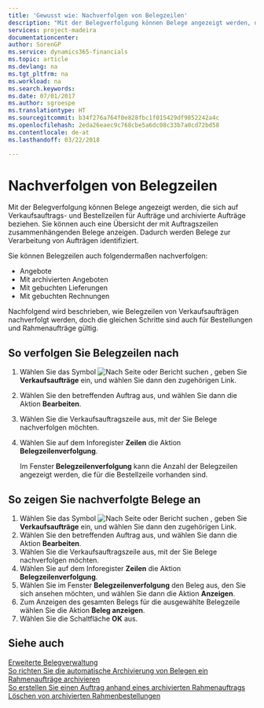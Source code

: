 ```yaml
---
title: 'Gewusst wie: Nachverfolgen von Belegzeilen'
description: "Mit der Belegverfolgung können Belege angezeigt werden, die sich auf Verkaufsauftrags- und Bestellzeilen für Aufträge und archivierte Aufträge beziehen. Sie können auch eine Übersicht der mit Auftragszeilen zusammenhängenden Belege anzeigen."
services: project-madeira
documentationcenter: 
author: SorenGP
ms.service: dynamics365-financials
ms.topic: article
ms.devlang: na
ms.tgt_pltfrm: na
ms.workload: na
ms.search.keywords: 
ms.date: 07/01/2017
ms.author: sgroespe
ms.translationtype: HT
ms.sourcegitcommit: b34f276a764f0e828fbc1f015429df9852242a4c
ms.openlocfilehash: 2eda26eaec9c768cbe5a6dc08c33b7a0cd72bd58
ms.contentlocale: de-at
ms.lasthandoff: 03/22/2018

---
```

# <a name="track-document-lines"></a>Nachverfolgen von Belegzeilen
Mit der Belegverfolgung können Belege angezeigt werden, die sich auf Verkaufsauftrags- und Bestellzeilen für Aufträge und archivierte Aufträge beziehen. Sie können auch eine Übersicht der mit Auftragszeilen zusammenhängenden Belege anzeigen. Dadurch werden Belege zur Verarbeitung von Aufträgen identifiziert.  

Sie können Belegzeilen auch folgendermaßen nachverfolgen:  

- Angebote  
- Mit archivierten Angeboten  
- Mit gebuchten Lieferungen  
- Mit gebuchten Rechnungen  

Nachfolgend wird beschrieben, wie Belegzeilen von Verkaufsaufträgen nachverfolgt werden, doch die gleichen Schritte sind auch für Bestellungen und Rahmenaufträge gültig.  

## <a name="to-track-document-lines"></a>So verfolgen Sie Belegzeilen nach  

1.  Wählen Sie das Symbol ![Nach Seite oder Bericht suchen](../../media/ui-search/search_small.png "Nach Seite oder Bericht suchen") , geben Sie **Verkaufsaufträge** ein, und wählen Sie dann den zugehörigen Link.  
2.  Wählen Sie den betreffenden Auftrag aus, und wählen Sie dann die Aktion **Bearbeiten**.  
3.  Wählen Sie die Verkaufsauftragszeile aus, mit der Sie Belege nachverfolgen möchten.  
4.  Wählen Sie auf dem Inforegister **Zeilen** die Aktion **Belegzeilenverfolgung**.  

    Im Fenster **Belegzeilenverfolgung** kann die Anzahl der Belegzeilen angezeigt werden, die für die Bestellzeile vorhanden sind.  

## <a name="to-view-tracked-documents"></a>So zeigen Sie nachverfolgte Belege an  

1.  Wählen Sie das Symbol ![Nach Seite oder Bericht suchen](../../media/ui-search/search_small.png "Nach Seite oder Bericht suchen") , geben Sie **Verkaufsaufträge** ein, und wählen Sie dann den zugehörigen Link.  
2.  Wählen Sie den betreffenden Auftrag aus, und wählen Sie dann die Aktion **Bearbeiten**.  
3.  Wählen Sie die Verkaufsauftragszeile aus, mit der Sie Belege nachverfolgen möchten.  
4.  Wählen Sie auf dem Inforegister **Zeilen** die Aktion **Belegzeilenverfolgung**.  
5.  Wählen Sie im Fenster **Belegzeilenverfolgung** den Beleg aus, den Sie sich ansehen möchten, und wählen Sie dann die Aktion **Anzeigen**.  
6.  Zum Anzeigen des gesamten Belegs für die ausgewählte Belegzeile wählen Sie die Aktion **Beleg anzeigen**.  
7.  Wählen Sie die Schaltfläche **OK** aus.  

## <a name="see-also"></a>Siehe auch  
 [Erweiterte Belegverwaltung](enhanced-document-management.md)   
 [So richten Sie die automatische Archivierung von Belegen ein](how-to-set-up-automatic-archiving-of-documents.md)   
 [Rahmenaufträge archivieren](how-to-archive-blanket-orders.md)   
 [So erstellen Sie einen Auftrag anhand eines archivierten Rahmenauftrags](how-to-create-an-order-from-an-archived-blanket-order.md)   
 [Löschen von archivierten Rahmenbestellungen](how-to-delete-archived-blanket-orders.md)

